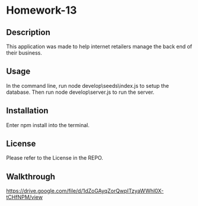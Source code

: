 # Homework-13

## Description
This application was made to help internet retailers manage the back end of their business.

## Usage
In the command line, run node develop\seeds\index.js to setup the database. Then run node develop\server.js to run the server.

## Installation
Enter npm install into the terminal.

## License
Please refer to the License in the REPO.

## Walkthrough
https://drive.google.com/file/d/1dZoGAyqZorQwpITzyaWWhl0X-tCHfNPM/view
